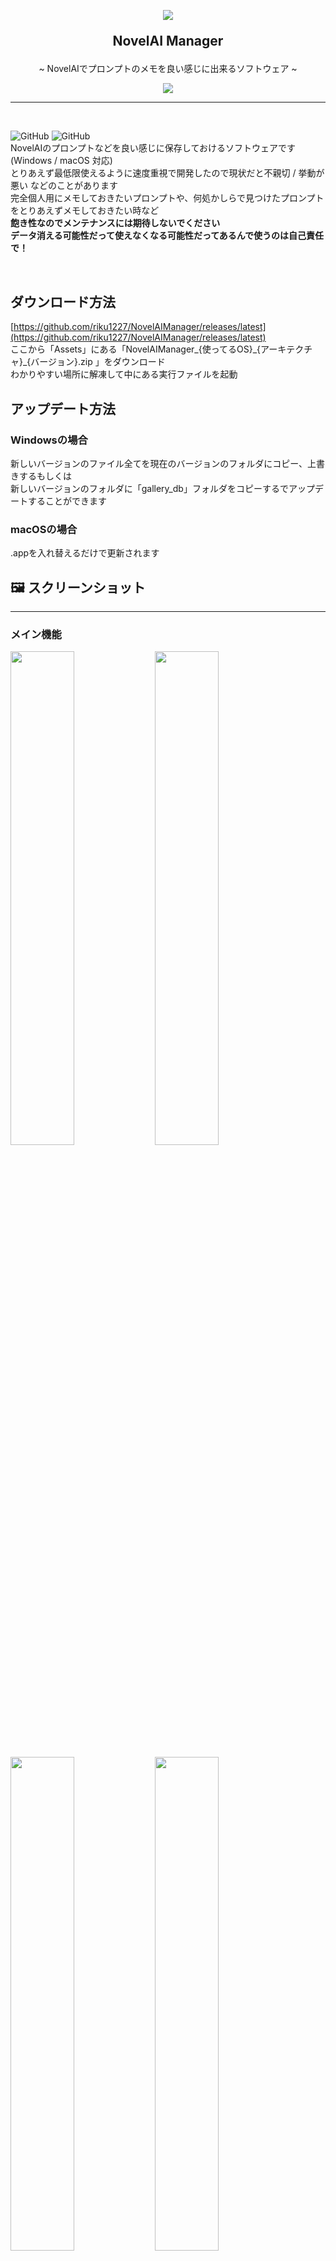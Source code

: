 <br>
    <h2>
        <p align="center"><img src="https://user-images.githubusercontent.com/17927874/197396354-af0a675c-9f8c-4bf3-8bb8-c32cbbf4db59.png"></p>
        <p align="center"> NovelAI Manager </p>
    </h2>
<p align="center">~ NovelAIでプロンプトのメモを良い感じに出来るソフトウェア ~</p>
<p align="center">
    <a href="https://github.com/riku1227/NovelAIManager/releases/">
        <img src="https://img.shields.io/badge/DOWNLOAD-Windows&macOS-green?style=for-the-badge">
    </a>
</p>

* * *
<br>

![GitHub](https://img.shields.io/github/license/riku1227/NovelAIManager?style=flat-square)
![GitHub](https://img.shields.io/github/downloads/riku1227/NovelAIManager/total?style=flat-square)  
NovelAIのプロンプトなどを良い感じに保存しておけるソフトウェアです (Windows / macOS 対応)  
とりあえず最低限使えるように速度重視で開発したので現状だと不親切 / 挙動が悪い などのことがあります  
完全個人用にメモしておきたいプロンプトや、何処かしらで見つけたプロンプトをとりあえずメモしておきたい時など  
**飽き性なのでメンテナンスには期待しないでください**  
**データ消える可能性だって使えなくなる可能性だってあるんで使うのは自己責任で！**

<br>

## ダウンロード方法
[https://github.com/riku1227/NovelAIManager/releases/latest](https://github.com/riku1227/NovelAIManager/releases/latest)  
ここから「Assets」にある「NovelAIManager_{使ってるOS}\_{アーキテクチャ}\_{バージョン}.zip
」をダウンロード  
わかりやすい場所に解凍して中にある実行ファイルを起動

## アップデート方法
### Windowsの場合
新しいバージョンのファイル全てを現在のバージョンのフォルダにコピー、上書きするもしくは  
新しいバージョンのフォルダに「gallery_db」フォルダをコピーするでアップデートすることができます
### macOSの場合
.appを入れ替えるだけで更新されます

## 🖼️ スクリーンショット
* * *
<h3>メイン機能</h3>
<img src="https://user-images.githubusercontent.com/17927874/200830751-1f81d8c6-9818-4933-9c51-6ee6a80f4890.png" width="45%">
<img src="https://user-images.githubusercontent.com/17927874/200839915-308a1d9a-5751-4fbe-baca-406416c7114e.png" width="45%">
<p></p>
<img src="https://user-images.githubusercontent.com/17927874/200832356-305a8297-c823-4b95-b016-3fe356272788.png" width="45%">
<img src="https://user-images.githubusercontent.com/17927874/200832273-ab08c0b7-b893-49a0-b32c-ddb07a13f66e.png" width="45%">
<h3>PNGメタデータ表示機能</h3>
<img src="https://user-images.githubusercontent.com/17927874/200832672-3994df48-fbbe-443d-ae24-435b03030e48.png" width="45%">

## 📄 詳細な情報
* * *
* 保存したプロンプトの画像はどこに保存される？
  * Windowsの場合「実行ファイルがあるフォルダ/gallery_db/images/」 の中に保存されます
  * macOSの場合「アプリケーションサポートフォルダ/com.riku1227.novelaiManager/gallery_db/images/」 の中に保存されます
  * そのため、元の画像を削除/移動したとしても問題無く閲覧することが可能です
  * 逆に言えば元の画像を削除してもDBから削除されません
* データベースに保存されている画像を削除する方法はある？
  * プロンプトのデータを削除すれば消えます
    * プロンプトの編集で画像を消したとしても現状はデータベースから画像は削除されません
    * 完璧に削除したい場合は画像保存が保存されているフォルダをチェックすることをおすすめします
* データを他デバイスに移したい
* データをバックアップしたい
  * 実行ファイルがあるフォルダ/gallery_db/ がソフトのデータになります
  * このデータを別の場所に保存することでバックアップが可能です
  * 他デバイスに移したい場合は移行先デバイスの実行ファイルがあるフォルダに「gallery_db」フォルダを移してください
* 起動しなくなり、メンテナンスもされていない場合データを救うとこはできますか？
  * 画像データは「gallery_db」の中にそのまま保存されているため簡単に救出可能です
  * プロンプトなどのデータは「Realm Studio」というソフトを使用し、データベースを開くことで一応可能です
    * [Realm Studio](https://github.com/realm/realm-studio/releases/)
* ここが使いにくい！
* こんな機能が欲しい！
* ここバグがある！
  * 現状の技術力で実装可能でやる気があればするかもしれない
    * TwitterとかGithubのIssueとかで言ってくれたら多分気がつきはする
* このソフトは何らかのデータをどっかに送信してたりする？
  * 保存されたデータは何処にも送信していません
    * アップデート確認機能実装したからGitHubにバージョンデータ取得用にアクセスはしてます (データは送信してない)
  * もしものもしで使用してるライブラリとかがとってる可能性はあります
* データが消えた！
* データが使えなくなった！
  * このソフトは自己責任で使ってください
  * データの保証なんてできません

## 🚀今後について
* * *
Projectページに書いていたりいなかったり  
https://github.com/users/riku1227/projects/1/views/1  

## 📄サードパーティーライセンス
* * *
プロンプト変換機能  
(開発に関わった全てのニキ達に感謝🙏)  
[naisd5ch/novel-ai-5ch-wiki-js](https://github.com/naisd5ch/novel-ai-5ch-wiki-js)

## 👥 Contributors
* * *
<a href="https://github.com/riku1227/NovelAIManager/graphs/contributors">
  <img src="https://contrib.rocks/image?repo=riku1227/NovelAIManager" />
</a>

Made with [contrib.rocks](https://contrib.rocks).